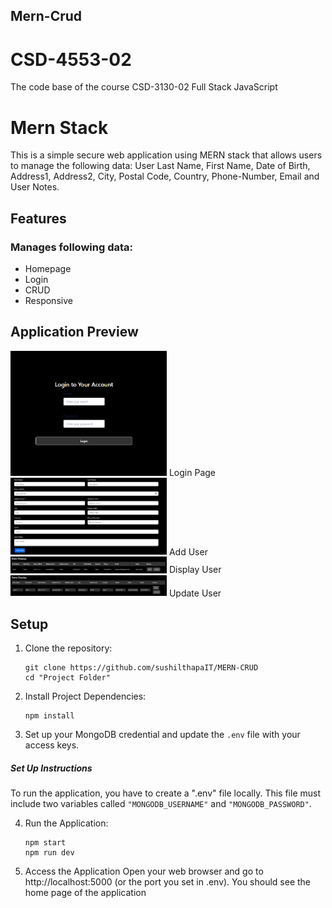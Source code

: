 ## Mern-Crud

# CSD-4553-02
The code base of the course CSD-3130-02 Full Stack JavaScript

# Mern Stack
This is a simple secure web application using MERN stack that allows users to manage the following data:
User Last Name, First Name, Date of Birth, Address1, Address2, City, Postal Code, Country, Phone-Number, Email and User Notes.

## Features

### Manages following data:
- Homepage
- Login
- CRUD
- Responsive

## Application Preview
<img src="images/login.png" width="250">
Login Page
<img src="images/addUser.png" width="250">
Add User
<img src="images/displayUser.png" width="250">
Display User
<img src="images/updateUser.png" width="250">
Update User



## Setup
1. Clone the repository:
   ```
   git clone https://github.com/sushilthapaIT/MERN-CRUD
   cd "Project Folder"
   ```

2. Install Project Dependencies:
   ```
   npm install
   ```

3. Set up your MongoDB credential and update the `.env` file with your access keys.

##### Set Up Instructions
To run the application, you have to create a ".env" file locally.
This file must include two variables called ```"MONGODB_USERNAME"``` and
```"MONGODB_PASSWORD"```.

4. Run the Application:
   ```
   npm start
   npm run dev
   ```

5. Access the Application
  Open your web browser and go to http://localhost:5000 (or the port you set in .env). You should see the home page of the application